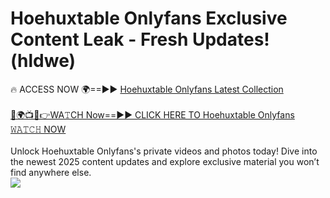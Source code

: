 # Hoehuxtable Onlyfans Exclusive Content Leak - Fresh Updates! (hldwe)

🔥 ACCESS NOW 🌍==►► <a href="https://tinyurl.com/kvy9nzfs" rel="nofollow">Hoehuxtable Onlyfans Latest Collection</a>
<br><br>
[🔴🌍📺📱👉WA𝚃CH Now==►► CLICK HERE TO Hoehuxtable Onlyfans 𝚆𝙰𝚃𝙲𝙷 NOW](https://tinyurl.com/kvy9nzfs)
<br><br>
Unlock Hoehuxtable Onlyfans's private videos and photos today! Dive into the newest 2025 content updates and explore exclusive material you won’t find anywhere else.
<br>
<a href="https://tinyurl.com/kvy9nzfs" rel="nofollow" data-target="animated-image.originalLink"><img src="https://camo.githubusercontent.com/8a4f000d20f83aca3bf7ec5f350d767afa0574a8a352519fd8cfa583a6f93a33/68747470733a2f2f692e696d6775722e636f6d2f644a486b345a712e676966" data-canonical-src="https://i.imgur.com/dJHk4Zq.gif" style="max-width: 100%; display: inline-block;" data-target="animated-image.originalImage"></a>
<br>
